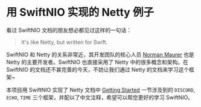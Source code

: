 # 用 SwiftNIO 实现的 Netty 例子

看过 SwiftNIO 文档的朋友想必都见过这样的一句话：

> It's like Netty, but written for Swift.

SwiftNIO 和 Netty 的关系非常近，其开发团队的核心人员 [Norman Maurer](https://github.com/normanmaurer) 也是 Netty 的主要开发者。SwiftNIO 也直接采用了 Netty 中的很多概念和架构。在 SwiftNIO 的文档还不甚完善的今天，不妨让我们通过 Netty 的文档来学习这个框架~

本项目用 SwiftNIO 实现了 Netty 文档中 [Getting Started](https://netty.io/wiki/user-guide-for-4.x.html#getting-started) 一节涉及到的 `DISCORD`, `ECHO`, `TIME` 三个框架，并配以了中文注释，希望可以帮您更好的学习 SwiftNIO。